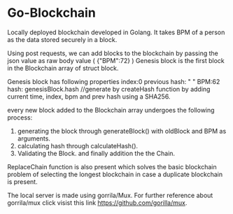 # Go-Blockchain
Locally deployed blockchain developed in Golang.
It takes BPM of a person as the data stored securely in a block.

Using post requests, we can add blocks to the blockchain by passing the json value as raw body value ( {"BPM":72} )
Genesis block is the first block in the Blockchain array of struct block.

Genesis block has following properties
 index:0
 previous hash: " "
 BPM:62
 hash: genesisBlock.hash //generate by createHash function by adding current time, index, bpm and prev hash using a SHA256.

every new block added to the Blockchain array undergoes the following process:
1. generating the block through generateBlock() with oldBlock and BPM as arguments.
2. calculating hash through calculateHash().
3. Validating the Block.
and finally addition the the Chain.

ReplaceChain function is also present which solves the basic blockchain problem of selecting the 
longest blockchain in case a duplicate blockchain is present.

The local server is made using gorrila/Mux. For further reference about gorrila/mux click visist this link https://github.com/gorilla/mux.
